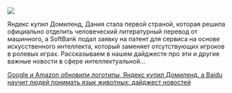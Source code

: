 <!--2025-05-17 09:00:13-->
<div class="yb">
  <div class="rss habr"><img src="https://habrastorage.org/getpro/habr/upload_files/9a2/fa5/224/9a2fa52240c9a2e251cb2ea2af967210.png" /><p>Яндекс купил Домиленд, Дания стала первой страной, которая решила официально отделить человеческий литературный перевод от машинного, а SoftBank подал заявку на патент для сервиса на основе искусственного интеллекта, который заменяет отсутствующих игроков в ролевых играх. Рассказываем в нашем дайджесте про эти и другие важные новости в сфере интеллектуальной... <p class="titl"><a href="https://habr.com/ru/companies/onlinepatent/news/909966/?utm_source=habrahabr&utm_medium=rss&utm_campaign=909966">Google и Amazon обновили логотипы, Яндекс купил Домиленд, а Baidu научит людей понимать язык животных: дайджест новостей</a></p></div>
</div>
